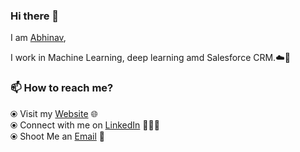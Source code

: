 ### Hi there 👋

<!--
**lucky31044/lucky31044** is a ✨ _special_ ✨ repository because its `README.md` (this file) appears on your GitHub profile.
-->

I am [Abhinav](https://lucky31044.github.io/),

I work in Machine Learning, deep learning amd Salesforce CRM.☁️🚀


### 📫 How to reach me? 

  ⦿ Visit my [Website](https://lucky31044.github.io/) 🌐 <br>
  ⦿ Connect with me on [LinkedIn](https://www.linkedin.com/in/abhinav-jain-8b4bab62/) 👨🏻‍💻 <br>
  ⦿ Shoot Me an [Email](mailto:jain.abhinav14@gmail.com) 💌 <br>
